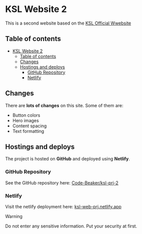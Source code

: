 # KSL Website 2

This is a second website based on the [KSL Official Wwebsite](https://ksl-web-prj.netlify.app/)

## Table of contents

- [KSL Website 2](#ksl-website-2)
  - [Table of contents](#table-of-contents)
  - [Changes](#changes)
  - [Hostings and deploys](#hostings-and-deploys)
    - [GitHub Repository](#github-repository)
    - [Netlify](#netlify)

## Changes

There are **lots of changes** on this site.
Some of them are:

- Button colors
- Hero images
- Content spacing
- Text formatting

## Hostings and deploys

The project is hosted on **GitHub** and deployed using **Netlify**.

### GitHub Repository

See the GitHub repository here:
[Code-Beaker/ksl-prj-2](https://github.com/Code-Beaker/ksl-prj-2)

### Netlify

Visit the netlify deployment here:
[ksl-web-prj.netlify.app](https://stellar-kulfi-11151e.netlify.app/contact)

> [!WARNING]
> Do not enter any sensitive information. Put your security at first.
